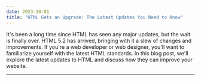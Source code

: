 ```yaml
---
date: 2023-10-01
title: "HTML Gets an Upgrade: The Latest Updates You Need to Know"
---
```


It's been a long time since HTML has seen any major updates, but the wait is finally over. HTML 5.2 has arrived, bringing with it a slew of changes and improvements. If you're a web developer or web designer, you'll want to familiarize yourself with the latest HTML standards. In this blog post, we'll explore the latest updates to HTML and discuss how they can improve your website.

---
